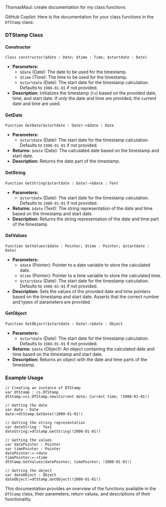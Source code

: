 ThomasMaul: create documentation for my class functions

GitHub Copilot: Here is the documentation for your class functions in the `DTStamp` class:

### DTStamp Class

#### Constructor
```4d
Class constructor($date : Date; $time : Time; $startdate : Date)
```
- **Parameters:**
  - `$date` (Date): The date to be used for the timestamp.
  - `$time` (Time): The time to be used for the timestamp.
  - `$startdate` (Date): The start date for the timestamp calculation. Defaults to `1980-01-01` if not provided.
- **Description:** Initializes the timestamp (`ts`) based on the provided date, time, and start date. If only the date and time are provided, the current date and time are used.

#### GetDate
```4d
Function GetDate($startdate : Date)->$date : Date
```
- **Parameters:**
  - `$startdate` (Date): The start date for the timestamp calculation. Defaults to `1980-01-01` if not provided.
- **Returns:** `$date` (Date): The calculated date based on the timestamp and start date.
- **Description:** Returns the date part of the timestamp.

#### GetString
```4d
Function GetString($startdate : Date)->$date : Text
```
- **Parameters:**
  - `$startdate` (Date): The start date for the timestamp calculation. Defaults to `1980-01-01` if not provided.
- **Returns:** `$date` (Text): The string representation of the date and time based on the timestamp and start date.
- **Description:** Returns the string representation of the date and time part of the timestamp.

#### GetValues
```4d
Function GetValues($date : Pointer; $time : Pointer; $startdate : Date)
```
- **Parameters:**
  - `$date` (Pointer): Pointer to a date variable to store the calculated date.
  - `$time` (Pointer): Pointer to a time variable to store the calculated time.
  - `$startdate` (Date): The start date for the timestamp calculation. Defaults to `1980-01-01` if not provided.
- **Description:** Sets the values of the provided date and time pointers based on the timestamp and start date. Asserts that the correct number and types of parameters are provided.

#### GetObject
```4d
Function GetObject($startdate : Date)->$date : Object
```
- **Parameters:**
  - `$startdate` (Date): The start date for the timestamp calculation. Defaults to `1980-01-01` if not provided.
- **Returns:** `$date` (Object): An object containing the calculated date and time based on the timestamp and start date.
- **Description:** Returns an object with the date and time parts of the timestamp.

### Example Usage
```4d
// Creating an instance of DTStamp
var dtStamp : cs.DTStamp
dtStamp:=cs.DTStamp.new(Current date; Current time; !2000-01-01!)

// Getting the date
var date : Date
date:=dtStamp.GetDate(!2000-01-01!)

// Getting the string representation
var dateString : Text
dateString:=dtStamp.GetString(!2000-01-01!)

// Getting the values
var datePointer : Pointer
var timePointer : Pointer
datePointer:=->date
timePointer:=->time
dtStamp.GetValues(datePointer; timePointer; !2000-01-01!)

// Getting the object
var dateObject : Object
dateObject:=dtStamp.GetObject(!2000-01-01!)
```

This documentation provides an overview of the functions available in the `DTStamp` class, their parameters, return values, and descriptions of their functionality.